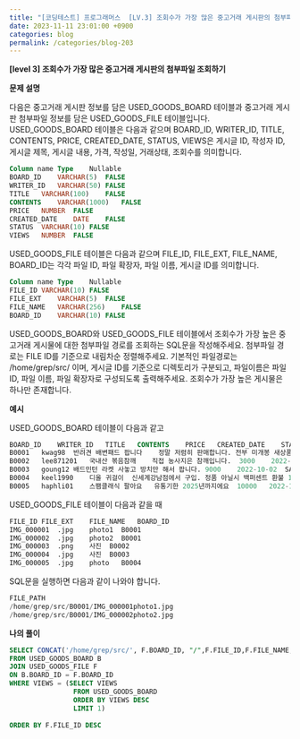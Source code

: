 ```yaml
---
title: "[코딩테스트] 프로그래머스  [LV.3] 조회수가 가장 많은 중고거래 게시판의 첨부파일 조회하기- sql"
date: 2023-11-11 23:01:00 +0900
categories: blog
permalink: /categories/blog-203
---
```



**[level 3] 조회수가 가장 많은 중고거래 게시판의 첨부파일 조회하기**



**문제 설명**

다음은 중고거래 게시판 정보를 담은 USED_GOODS_BOARD 테이블과 중고거래 게시판 첨부파일 정보를 담은 USED_GOODS_FILE 테이블입니다. USED_GOODS_BOARD 테이블은 다음과 같으며 BOARD_ID, WRITER_ID, TITLE, CONTENTS, PRICE, CREATED_DATE, STATUS, VIEWS은 게시글 ID, 작성자 ID, 게시글 제목, 게시글 내용, 가격, 작성일, 거래상태, 조회수를 의미합니다.

```sql
Column name	Type	Nullable
BOARD_ID	VARCHAR(5)	FALSE
WRITER_ID	VARCHAR(50)	FALSE
TITLE	VARCHAR(100)	FALSE
CONTENTS	VARCHAR(1000)	FALSE
PRICE	NUMBER	FALSE
CREATED_DATE	DATE	FALSE
STATUS	VARCHAR(10)	FALSE
VIEWS	NUMBER	FALSE
```

USED_GOODS_FILE 테이블은 다음과 같으며 FILE_ID, FILE_EXT, FILE_NAME, BOARD_ID는 각각 파일 ID, 파일 확장자, 파일 이름, 게시글 ID를 의미합니다.

```sql
Column name	Type	Nullable
FILE_ID	VARCHAR(10)	FALSE
FILE_EXT	VARCHAR(5)	FALSE
FILE_NAME	VARCHAR(256)	FALSE
BOARD_ID	VARCHAR(10)	FALSE
```
USED_GOODS_BOARD와 USED_GOODS_FILE 테이블에서 조회수가 가장 높은 중고거래 게시물에 대한 첨부파일 경로를 조회하는 SQL문을 작성해주세요. 첨부파일 경로는 FILE ID를 기준으로 내림차순 정렬해주세요. 기본적인 파일경로는 /home/grep/src/ 이며, 게시글 ID를 기준으로 디렉토리가 구분되고, 파일이름은 파일 ID, 파일 이름, 파일 확장자로 구성되도록 출력해주세요. 조회수가 가장 높은 게시물은 하나만 존재합니다.


**예시**

USED_GOODS_BOARD 테이블이 다음과 같고

```sql
BOARD_ID	WRITER_ID	TITLE	CONTENTS	PRICE	CREATED_DATE	STATUS	VIEWS
B0001	kwag98	반려견 배변패드 팝니다	정말 저렴히 판매합니다. 전부 미개봉 새상품입니다.	12000	2022-10-01	DONE	250
B0002	lee871201	국내산 볶음참깨	직접 농사지은 참깨입니다.	3000	2022-10-02	DONE	121
B0003	goung12	배드민턴 라켓	사놓고 방치만 해서 팝니다.	9000	2022-10-02	SALE	212
B0004	keel1990	디올 귀걸이	신세계강남점에서 구입. 정품 아닐시 백퍼센트 환불	130000	2022-10-02	SALE	199
B0005	haphli01	스팸클래식 팔아요	유통기한 2025년까지에요	10000	2022-10-02	SALE	121
```

USED_GOODS_FILE 테이블이 다음과 같을 때

```sql
FILE_ID	FILE_EXT	FILE_NAME	BOARD_ID
IMG_000001	.jpg	photo1	B0001
IMG_000002	.jpg	photo2	B0001
IMG_000003	.png	사진	B0002
IMG_000004	.jpg	사진	B0003
IMG_000005	.jpg	photo	B0004
```

SQL문을 실행하면 다음과 같이 나와야 합니다.


```sql
FILE_PATH
/home/grep/src/B0001/IMG_000001photo1.jpg
/home/grep/src/B0001/IMG_000002photo2.jpg
```



**나의 풀이**

```sql
SELECT CONCAT('/home/grep/src/', F.BOARD_ID, "/",F.FILE_ID,F.FILE_NAME, F.FILE_EXT) AS FILE_PATH
FROM USED_GOODS_BOARD B
JOIN USED_GOODS_FILE F
ON B.BOARD_ID = F.BOARD_ID
WHERE VIEWS = (SELECT VIEWS
                FROM USED_GOODS_BOARD
                ORDER BY VIEWS DESC 
                LIMIT 1)
        
ORDER BY F.FILE_ID DESC
```


